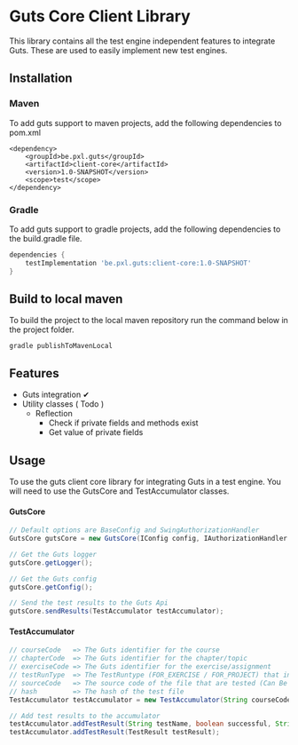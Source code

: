 # Guts Core Client Library

This library contains all the test engine independent features to integrate Guts. These are used to easily implement new test engines.

## Installation

### Maven
To add guts support to maven projects, add the following dependencies to pom.xml
```
<dependency>
    <groupId>be.pxl.guts</groupId>
    <artifactId>client-core</artifactId>
    <version>1.0-SNAPSHOT</version>
    <scope>test</scope>
</dependency>
```

### Gradle

To add guts support to gradle projects, add the following dependencies to the build.gradle file.
```gradle
dependencies {
    testImplementation 'be.pxl.guts:client-core:1.0-SNAPSHOT'
}
```


## Build to local maven
To build the project to the local maven repository run the command below in the project folder.
```
gradle publishToMavenLocal
```

## Features
- Guts integration ✔
- Utility classes ( Todo )
    - Reflection
        - Check if private fields and methods exist
        - Get value of private fields

## Usage

To use the guts client core library for integrating Guts in a test engine. You will need to use the GutsCore and TestAccumulator classes.

#### GutsCore

```java
// Default options are BaseConfig and SwingAuthorizationHandler
GutsCore gutsCore = new GutsCore(IConfig config, IAuthorizationHandler authorizationHandler);

// Get the Guts logger
gutsCore.getLogger(); 

// Get the Guts config
gutsCore.getConfig(); 

// Send the test results to the Guts Api
gutsCore.sendResults(TestAccumulator testAccumulator); 
```

#### TestAccumulator

```java
// courseCode   => The Guts identifier for the course
// chapterCode  => The Guts identifier for the chapter/topic
// exerciseCode => The Guts identifier for the exercise/assignment
// testRunType  => The TestRuntype (FOR_EXERCISE / FOR_PROJECT) that indicates with endpoint should be used.
// sourceCode   => The source code of the file that are tested (Can Be Null)
// hash         => The hash of the test file
TestAccumulator testAccumulator = new TestAccumulator(String courseCode, String chapterCode, String exerciseCode, TestRunType testRunType, String sourceCode, String hash);

// Add test results to the accumulator
testAccumulator.addTestResult(String testName, boolean successful, String message);
testAccumulator.addTestResult(TestResult testResult);
```